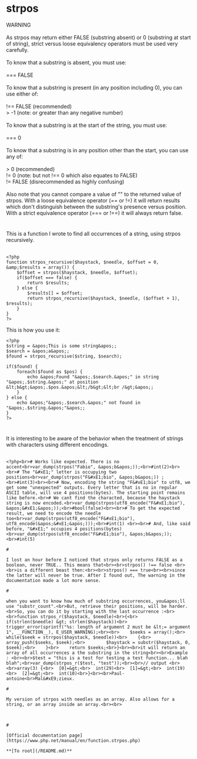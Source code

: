 # strpos



WARNING<br><br>As strpos may return either FALSE (substring absent) or 0 (substring at start of string), strict versus loose equivalency operators must be used very carefully.<br><br>To know that a substring is absent, you must use:  <br><br>=== FALSE<br><br>To know that a substring is present (in any position including 0), you can use either of:<br><br>!== FALSE  (recommended)<br> &gt; -1  (note: or greater than any negative number)<br><br>To know that a substring is at the start of the string, you must use:  <br><br>=== 0<br><br>To know that a substring is in any position other than the start, you can use any of: <br><br> &gt; 0  (recommended)<br>!= 0  (note: but not !== 0 which also equates to FALSE)<br>!= FALSE  (disrecommended as highly confusing)<br><br>Also note that you cannot compare a value of "" to the returned value of strpos. With a loose equivalence operator (== or !=) it will return results which don&apos;t distinguish between the substring&apos;s presence versus position. With a strict equivalence operator (=== or !==) it will always return false.  

#

This is a function I wrote to find all occurrences of a string, using strpos recursively.<br><br>

```
<?php
function strpos_recursive($haystack, $needle, $offset = 0, &amp;$results = array()) {                
    $offset = strpos($haystack, $needle, $offset);
    if($offset === false) {
        return $results;            
    } else {
        $results[] = $offset;
        return strpos_recursive($haystack, $needle, ($offset + 1), $results);
    }
}
?>
```


This is how you use it:



```
<?php
$string = &apos;This is some string&apos;;
$search = &apos;a&apos;;
$found = strpos_recursive($string, $search);

if($found) {
    foreach($found as $pos) {
        echo &apos;Found "&apos;.$search.&apos;" in string "&apos;.$string.&apos;" at position &lt;b&gt;&apos;.$pos.&apos;&lt;/b&gt;&lt;br /&gt;&apos;;
    }    
} else {
    echo &apos;"&apos;.$search.&apos;" not found in "&apos;.$string.&apos;"&apos;;
}
?>
```
  

#

It is interesting to be aware of the behavior when the treatment of strings with characters using different encodings.<br><br>

```
<?php<br># Works like expected. There is no accent<br>var_dump(strpos("Fabio", &apos;b&apos;));<br>#int(2)<br><br># The "&#xE1;" letter is occupying two positions<br>var_dump(strpos("F&#xE1;bio", &apos;b&apos;)) ;<br>#int(3)<br><br># Now, encoding the string "F&#xE1;bio" to utf8, we get some "unexpected" outputs. Every letter that is no in regular ASCII table, will use 4 positions(bytes). The starting point remains like before.<br># We cant find the characted, because the haystack string is now encoded.<br>var_dump(strpos(utf8_encode("F&#xE1;bio"), &apos;&#xE1;&apos;));<br>#bool(false)<br><br># To get the expected result, we need to encode the needle too<br>var_dump(strpos(utf8_encode("F&#xE1;bio"), utf8_encode(&apos;&#xE1;&apos;)));<br>#int(1) <br><br># And, like said before, "&#xE1;" occupies 4 positions(bytes)<br>var_dump(strpos(utf8_encode("F&#xE1;bio"), &apos;b&apos;));<br>#int(5)  

#

I lost an hour before I noticed that strpos only returns FALSE as a boolean, never TRUE.. This means that<br><br>strpos() !== false <br><br>is a different beast then:<br><br>strpos() === true<br><br>since the latter will never be true. After I found out, The warning in the documentation made a lot more sense.  

#

when you want to know how much of substring occurrences, you&apos;ll use "substr_count".<br>But, retrieve their positions, will be harder.<br>So, you can do it by starting with the last occurrence :<br><br>function strpos_r($haystack, $needle)<br>{<br>    if(strlen($needle) &gt; strlen($haystack))<br>        trigger_error(sprintf("%s: length of argument 2 must be &lt;= argument 1", __FUNCTION__), E_USER_WARNING);<br><br>    $seeks = array();<br>    while($seek = strrpos($haystack, $needle))<br>    {<br>        array_push($seeks, $seek);<br>        $haystack = substr($haystack, 0, $seek);<br>    }<br>    return $seeks;<br>}<br><br>it will return an array of all occurrences a the substring in the string<br><br>Example : <br><br>$test = "this is a test for testing a test function... blah blah";<br>var_dump(strpos_r($test, "test"));<br><br>// output <br><br>array(3) {<br>  [0]=&gt;<br>  int(29)<br>  [1]=&gt;<br>  int(19)<br>  [2]=&gt;<br>  int(10)<br>}<br><br>Paul-antoine<br>Mal&#xE9;zieux.  

#

My version of strpos with needles as an array. Also allows for a string, or an array inside an array.<br><br>

```
<?php
function strpos_array($haystack, $needles) {
    if ( is_array($needles) ) {
        foreach ($needles as $str) {
            if ( is_array($str) ) {
                $pos = strpos_array($haystack, $str);
            } else {
                $pos = strpos($haystack, $str);
            }
            if ($pos !== FALSE) {
                return $pos;
            }
        }
    } else {
        return strpos($haystack, $needles);
    }
}

// Test
echo strpos_array(&apos;This is a test&apos;, array(&apos;test&apos;, &apos;drive&apos;)); // Output is 10

?>
```
  

#

[Official documentation page](https://www.php.net/manual/en/function.strpos.php)

**[To root](/README.md)**